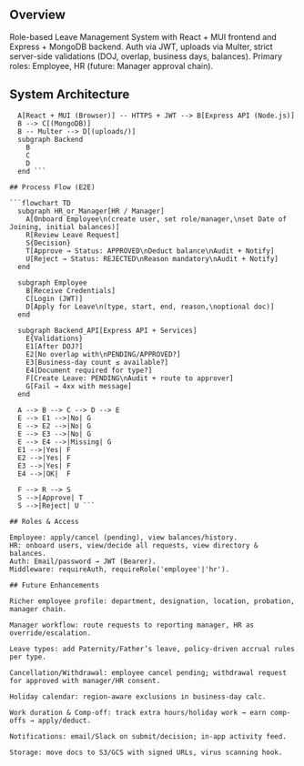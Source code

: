## Overview

Role-based Leave Management System with React + MUI frontend and Express + MongoDB backend.
Auth via JWT, uploads via Multer, strict server-side validations (DOJ, overlap, business days, balances).
Primary roles: Employee, HR (future: Manager approval chain).

## System Architecture

```flowchart LR
  A[React + MUI (Browser)] -- HTTPS + JWT --> B[Express API (Node.js)]
  B --> C[(MongoDB)]
  B -- Multer --> D[(uploads/)]
  subgraph Backend
    B
    C
    D
  end ```

## Process Flow (E2E)

```flowchart TD
  subgraph HR_or_Manager[HR / Manager]
    A[Onboard Employee\n(create user, set role/manager,\nset Date of Joining, initial balances)]
    R[Review Leave Request]
    S{Decision}
    T[Approve → Status: APPROVED\nDeduct balance\nAudit + Notify]
    U[Reject → Status: REJECTED\nReason mandatory\nAudit + Notify]
  end

  subgraph Employee
    B[Receive Credentials]
    C[Login (JWT)]
    D[Apply for Leave\n(type, start, end, reason,\noptional doc)]
  end

  subgraph Backend_API[Express API + Services]
    E{Validations}
    E1[After DOJ?]
    E2[No overlap with\nPENDING/APPROVED?]
    E3[Business-day count ≤ available?]
    E4[Document required for type?]
    F[Create Leave: PENDING\nAudit + route to approver]
    G[Fail → 4xx with message]
  end

  A --> B --> C --> D --> E
  E --> E1 -->|No| G
  E --> E2 -->|No| G
  E --> E3 -->|No| G
  E --> E4 -->|Missing| G
  E1 -->|Yes| F
  E2 -->|Yes| F
  E3 -->|Yes| F
  E4 -->|OK|  F

  F --> R --> S
  S -->|Approve| T
  S -->|Reject| U ```

## Roles & Access

Employee: apply/cancel (pending), view balances/history.
HR: onboard users, view/decide all requests, view directory & balances.
Auth: Email/password → JWT (Bearer).
Middleware: requireAuth, requireRole('employee'|'hr').

## Future Enhancements

Richer employee profile: department, designation, location, probation, manager chain.

Manager workflow: route requests to reporting manager, HR as override/escalation.

Leave types: add Paternity/Father’s leave, policy-driven accrual rules per type.

Cancellation/Withdrawal: employee cancel pending; withdrawal request for approved with manager/HR consent.

Holiday calendar: region-aware exclusions in business-day calc.

Work duration & Comp-off: track extra hours/holiday work → earn comp-offs → apply/deduct.

Notifications: email/Slack on submit/decision; in-app activity feed.

Storage: move docs to S3/GCS with signed URLs, virus scanning hook.


